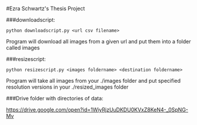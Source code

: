 #Ezra Schwartz's Thesis Project

###downloadscript: 

	python downloadscript.py <url csv filename>

Program will download all images from a given url and put them into a folder called images

###resizescript:

	python resizescript.py <images foldername> <destination foldername>

Program will take all images from your ./images folder and put specified resolution versions in your ./resized_images folder

###Drive folder with directories of data:

https://drive.google.com/open?id=1WiyRjzUuDKDU0KVxZ8KeN4-_0SpNG-Mv 